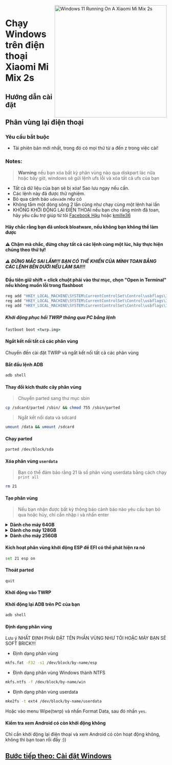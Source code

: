 <img align="right" src="https://github.com/PhucHauDeveloper/Port-Windows-11-Xiaomi-Mi-Mix-2s/blob/b71fde07677d753897aa44eaec1914f54c57cede/guide/png/Xiaomi%20Mi%20Mix%202s%20Windows.png?raw=true" width="350" alt="Windows 11 Running On A Xiaomi Mi Mix 2s">


# Chạy Windows trên điện thoại Xiaomi Mi Mix 2s

## Hướng dẫn cài đặt

## Phân vùng lại điện thoại

### Yêu cầu bắt buộc

- Tải phiên bản mới nhất, trong đó có mọi thứ từ a đến z trong việc cài!

### Notes:
> **Warning** nếu bạn xóa bất kỳ phân vùng nào qua diskpart lác nữa hoặc bây giờ, windows sẽ gửi lệnh ufs lỗi và xóa tất cả ufs của bạn
- Tất cả dữ liệu của bạn sẽ bị xóa! Sao lưu ngay nếu cần.
- Các lệnh này đã được thử nghiệm.
- Bỏ qua cảnh báo `udevadm` nếu có
- Không tắm một dòng sông 2 lần cũng như chạy cùng một lệnh hai lần
- KHÔNG KHỞI ĐỘNG LẠI ĐIỆN THOẠI nếu bạn cho rằng mình đã toan, hãy yêu cầu trợ giúp từ tôi [Facebook Hậu](fb.com/ThaiHoangPhucHau/) hoặc [kmille36](https://github.com/kmille36)

####  Hãy chắc rằng bạn đã unlock bloatware, nếu không bạn không thể làm được

#### ⚠️ Chậm mà chắc, đừng chạy tất cả các lệnh cùng một lúc, hãy thực hiện chúng theo thứ tự!

##### ⚠️ ĐỪNG MẮC SAI LẦM!!! BẠN CÓ THỂ KHIẾN CỦA MÌNH TOAN BẰNG CÁC LỆNH BÊN DƯỚI NẾU LÀM SAI!!!

#### Đầu tiên giữ shift + click chuột phải vào thư mục, chọn "Open in Terminal" nếu không muốn lỗi trong flashboot

```cmd
reg add "HKEY_LOCAL_MACHINE\SYSTEM\CurrentControlSet\Control\usbflags\18D1D00D0100" /v "osvc" /t REG_BINARY /d "0000" /f
reg add "HKEY_LOCAL_MACHINE\SYSTEM\CurrentControlSet\Control\usbflags\18D1D00D0100" /v "SkipContainerIdQuery" /t REG_BINARY /d "01000000" /f
reg add "HKEY_LOCAL_MACHINE\SYSTEM\CurrentControlSet\Control\usbflags\18D1D00D0100" /v "SkipBOSDescriptorQuery" /t REG_BINARY /d "01000000" /f
```

##### Khởi động phục hồi TWRP thông qua PC bằng lệnh
```cmd
fastboot boot <twrp.img>
```

#### Ngắt kết nối tất cả các phân vùng
Chuyển đến cài đặt TWRP và ngắt kết nối tất cả các phân vùng

#### Bắt đầu lệnh ADB
```cmd
adb shell
```

#### Thay đổi kích thước cây phân vùng
> Chuyển parted sang thư mục sbin
```sh
cp /sdcard/parted /sbin/ && chmod 755 /sbin/parted
```

> Ngắt kết nối data và sdcard
```sh
umount /data && umount /sdcard
```
#### Chạy parted
```sh
parted /dev/block/sda
```


#### Xóa phân vùng `userdata`
> Bạn có thể đảm bảo rằng 21 là số phân vùng userdata bằng cách chạy
>  `print all`
```sh
rm 21
```

#### Tạo phân vùng
> Nếu bạn nhận được bất kỳ thông báo cảnh báo nào yêu cầu bạn bỏ qua hoặc hủy, chỉ cần nhập i và nhấn enter



<details>
<summary><b><strong>Dành cho máy 64GB</strong></b></summary>

  
  - Tạo phân vùng ESP (lưu trữ bộ tải khởi động Windows và tệp EFI)
```sh
mkpart esp fat32 6559MB 7000MB
```

- Tạo phân vùng chính nơi Windows sẽ được cài đặt
```sh
mkpart win ntfs 7000MB 40GB
```
  
- Tạo phân vùng dữ liệu của Android
```sh
mkpart userdata ext4 40GB 59.1GB
```

  </summary>
</details>


<details>
<summary><b><strong>Dành cho máy 128GB</strong></b></summary>


  - Tạo phân vùng ESP (lưu trữ bộ tải khởi động Windows và tệp EFI)
```sh
mkpart esp fat32 6559MB 7000MB
```

- Tạo phân vùng chính nơi Windows sẽ được cài đặt
```sh
mkpart win ntfs 7000MB 100GB
```
  
- Tạo phân vùng dữ liệu của Android
```sh
mkpart userdata ext4 100GB 123GB
```

  </summary>
</details>


<details>
<summary><b><strong>Dành cho máy 256GB</strong></b></summary>

  
  - Tạo phân vùng ESP (lưu trữ bộ tải khởi động Windows và tệp EFI)
```sh
mkpart esp fat32 6559MB 7000MB
```

- Tạo phân vùng chính nơi Windows sẽ được cài đặt
```sh
mkpart win ntfs 7000MB 220GB
```
  
- Tạo phân vùng dữ liệu của Android
```sh
mkpart userdata ext4 220GB 251GB
```

  </summary>
</details>

#### Kích hoạt phân vùng khởi động ESP để EFI có thể phát hiện ra nó
```sh
set 21 esp on
```

#### Thoát parted
```sh
quit
```

#### Khởi động vào TWRP

#### Khởi động lại ADB trên PC của bạn
```cmd
adb shell
```

#### Định dạng phân vùng
Lưu ý NHẤT ĐỊNH PHẢI ĐẶT TÊN PHẦN VÙNG NHƯ TÔI HOẶC MÁY BẠN SẼ SOFT BRICK!!!
-  Định dạng phân vùng
```sh
mkfs.fat -F32 -s1 /dev/block/by-name/esp
```

-  Định dạng phân vùng Windows thành NTFS
```sh
mkfs.ntfs -f /dev/block/by-name/win
```

- Định dạng phân vùng userdata
```sh
mke2fs -t ext4 /dev/block/by-name/userdata
```
Hoặc vào menu Wipe(twrp) và nhấn Format Data, sau đó nhấn `yes`.

#### Kiểm tra xem Android có còn khởi động không
Chỉ cần khởi động lại điện thoại và xem Android có còn hoạt động không, không thì bạn toan rồi đấy :))


## [Bước tiếp theo: Cài đặt Windows](/guide/Vietnam/2-install-vi.md)
